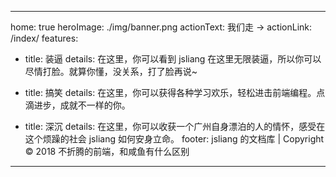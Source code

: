 <!--
 * @Author: GengHH
 * @Date: 2022-03-01 11:02:06
 * @LastEditors: GengHH
 * @LastEditTime: 2022-03-01 13:29:19
 * @Description: file content
 * @FilePath: \GengHH.github.io\docs\listTwo\README.md
-->

---

home: true
heroImage: ./img/banner.png
actionText: 我们走 →
actionLink: /index/
features:

- title: 装逼
  details: 在这里，你可以看到 jsliang 在这里无限装逼，所以你可以尽情打脸。就算你懂，没关系，打了脸再说~

- title: 搞笑
  details: 在这里，你可以获得各种学习欢乐，轻松进击前端编程。点滴进步，成就不一样的你。

- title: 深沉
  details: 在这里，你可以收获一个广州自身漂泊的人的情怀，感受在这个烦躁的社会 jsliang 如何安身立命。
  footer: jsliang 的文档库 | Copyright © 2018 不折腾的前端，和咸鱼有什么区别

---
